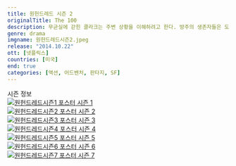 ```yaml
---
title: 원헌드레드 시즌 2
originalTitle: The 100
description: 무균실에 갇힌 클라크는 주변 상황을 이해하려고 한다. 방주의 생존자들은 도덕적, 물질적 딜레마에 빠진다. 한편 오랜 숙적이 돌아온다.
genre: drama
imgname: 원헌드레드시즌2.jpeg
release: "2014.10.22"
ott: [넷플릭스]
countries: [미국]
end: true
categories: [액션, 어드벤처, 판타지, SF]
---
```


<div class="title bold">시즌 정보</div>

<div class="season-list">
<div class="item">
<a href="/drama/원헌드레드시즌1" >
<img src="/poster/원헌드레드시즌1.jpeg" alt="원헌드레드시즌1 포스터 ">
시즌 1</a>
</div>

<div class="item">
<a href="/drama/원헌드레드시즌2" >
<img src="/poster/원헌드레드시즌2.jpeg" alt="원헌드레드시즌2 포스터 ">
시즌 2</a>
</div>

<div class="item">
<a href="/drama/원헌드레드시즌3" >
<img src="/poster/원헌드레드시즌3.jpeg" alt="원헌드레드시즌3 포스터 ">
시즌 3</a>
</div>

<div class="item">
<a href="/drama/원헌드레드시즌4" >
<img src="/poster/원헌드레드시즌4.jpeg" alt="원헌드레드시즌4 포스터 ">
시즌 4</a>
</div>

<div class="item">
<a href="/drama/원헌드레드시즌5" >
<img src="/poster/원헌드레드시즌5.jpeg" alt="원헌드레드시즌5 포스터 ">
시즌 5</a>
</div>

<div class="item">
<a href="/drama/원헌드레드시즌6" >
<img src="/poster/원헌드레드시즌6.jpeg" alt="원헌드레드시즌6 포스터 ">
시즌 6</a>
</div>

<div class="item">
<a href="/drama/원헌드레드시즌7" >
<img src="/poster/원헌드레드시즌7.jpeg" alt="원헌드레드시즌7 포스터 ">
시즌 7</a>
</div>
</div>
